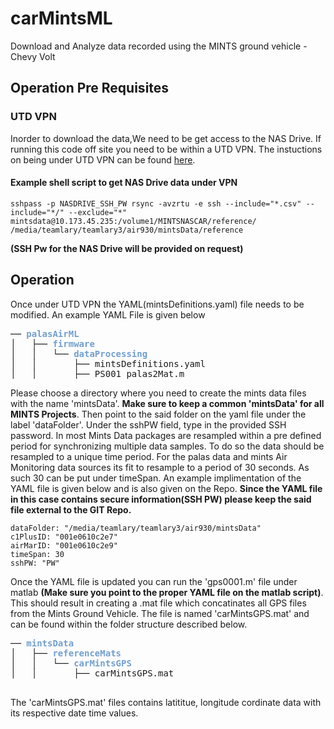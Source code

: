 # carMintsML
Download and Analyze data recorded using the MINTS ground vehicle - Chevy Volt 


## Operation Pre Requisites 
### UTD VPN 
Inorder to download the data,We need to be get access to the NAS Drive. If running this code off site you need to be within a UTD VPN. The instuctions on being under UTD VPN can be found [here](https://www.utdallas.edu/oit/howto/vpn/).

#### Example shell script to get NAS Drive data under VPN  

```
sshpass -p NASDRIVE_SSH_PW rsync -avzrtu -e ssh --include="*.csv" --include="*/" --exclude="*" mintsdata@10.173.45.235:/volume1/MINTSNASCAR/reference/ /media/teamlary/teamlary3/air930/mintsData/reference
```
**(SSH Pw for the NAS Drive will be provided on request)**

## Operation

Once under UTD VPN the YAML(mintsDefinitions.yaml) file needs to be modified. An example YAML File is given below 
<pre>── <font color="#729FCF"><b>palasAirML</b></font>
│   ├── <font color="#729FCF"><b>firmware</b></font>
│   │   └── <font color="#729FCF"><b>dataProcessing</b></font>
│   │       ├── mintsDefinitions.yaml
│   │       ├── PS001_palas2Mat.m
</pre>

Please choose a directory where you need to create the mints data files with the name 'mintsData'. **Make sure to keep a common 'mintsData' for all MINTS Projects**. Then point to the said folder on the yaml file under the label 'dataFolder'. Under the sshPW field, type in the provided SSH password. In most Mints Data packages are resampled within a pre defined period for synchronizing multiple data samples. To do so the data should be resampled to a unique time period. For the palas data and mints Air Monitoring data sources its fit to resample to a period of 30 seconds. As such 30 can be put under timeSpan. An example implimentation of the YAML file is given below and is also given on the Repo. **Since the YAML file in this case contains secure information(SSH PW) please keep the said file external to the GIT Repo.** 

```
dataFolder: "/media/teamlary/teamlary3/air930/mintsData"
c1PlusID: "001e0610c2e7"
airMarID: "001e0610c2e9"
timeSpan: 30
sshPW: "PW" 
```
Once the YAML file is updated you can run the 'gps0001.m' file under matlab **(Make sure you point to the proper YAML file on the matlab script)**. This should result in creating a .mat file which concatinates all GPS files from the Mints Ground Vehicle. The file is named 'carMintsGPS.mat' and can be found within the folder structure described below.

<pre>── <font color="#729FCF"><b>mintsData</b></font>
│   ├── <font color="#729FCF"><b>referenceMats</b></font>
│   │   └── <font color="#729FCF"><b>carMintsGPS</b></font>
│   │       ├── carMintsGPS.mat

</pre>
The 'carMintsGPS.mat' files contains latititue, longitude cordinate data with its respective date time values. 
